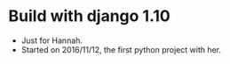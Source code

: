 # Build with django 1.10
- Just for Hannah.
- Started on 2016/11/12, the first python project with her.